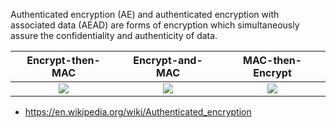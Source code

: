 Authenticated encryption (AE) and authenticated encryption with associated data (AEAD) are forms of encryption which simultaneously assure the confidentiality and authenticity of data. 

| Encrypt-then-MAC | Encrypt-and-MAC  | MAC-then-Encrypt |
| :---: | :---: | :---: |
![](https://upload.wikimedia.org/wikipedia/commons/thumb/b/b9/Authenticated_Encryption_EtM.png/220px-Authenticated_Encryption_EtM.png) | ![](https://upload.wikimedia.org/wikipedia/commons/thumb/a/a5/Authenticated_Encryption_EaM.png/220px-Authenticated_Encryption_EaM.png) | ![](https://upload.wikimedia.org/wikipedia/commons/thumb/a/ac/Authenticated_Encryption_MtE.png/220px-Authenticated_Encryption_MtE.png) |


- https://en.wikipedia.org/wiki/Authenticated_encryption